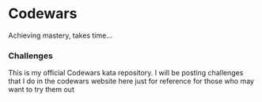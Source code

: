 # Codewars
Achieving mastery, takes time...

### Challenges
This is my official Codewars kata repository.
I will be posting challenges that I do in the codewars website here just for reference for those who may want to try them out
